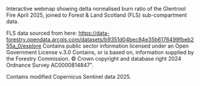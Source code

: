 Interactive webmap showing delta normalised burn ratio of the Glentrool Fire April 2025, joined to Forest & Land Scotland (FLS) sub-compartment data. 

FLS data sourced from here: https://data-forestry.opendata.arcgis.com/datasets/b9351d04bec84e35b6176499fbeb255a_0/explore
Contains public sector information licensed under an Open Government License v.3.0
Contains, or is based on, information supplied by the Forestry Commission. © Crown copyright and database right 2024 Ordnance Survey AC0000814847". 

Contains modified Copernicus Sentinel data 2025.
